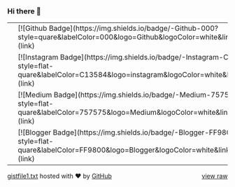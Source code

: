 ### Hi there 👋

<!--
**williamw7/williamw7** is a ✨ _special_ ✨ repository because its `README.md` (this file) appears on your GitHub profile.

Here are some ideas to get you started:

- 🔭 I’m currently working on ...
- 🌱 I’m currently learning ...
- 👯 I’m looking to collaborate on ...
- 🤔 I’m looking for help with ...
- 💬 Ask me about ...
- 📫 How to reach me: ...
- 😄 Pronouns: ...
- ⚡ Fun fact: ...
-->


<div id="gist105344982" class="gist"> <div class="gist-file"> <div class="gist-data"> <div class="js-gist-file-update-container js-task-list-container file-box"> <div id="file-gistfile1-txt" class="file my-2"> <div itemprop="text" class="Box-body p-0 blob-wrapper data type-text "> <table class="highlight tab-size js-file-line-container" data-tab-size="8" data-paste-markdown-skip> <tr> <td id="file-gistfile1-txt-L1" class="blob-num js-line-number" data-line-number="1"></td> <td id="file-gistfile1-txt-LC1" class="blob-code blob-code-inner js-file-line">[![Github Badge](https://img.shields.io/badge/-Github-000?style=quare&amp;labelColor=000&amp;logo=Github&amp;logoColor=white&amp;link=link)](link) </td> </tr> <tr> <td id="file-gistfile1-txt-L2" class="blob-num js-line-number" data-line-number="2"></td> <td id="file-gistfile1-txt-LC2" class="blob-code blob-code-inner js-file-line">[![Instagram Badge](https://img.shields.io/badge/-Instagram-C13584?style=flat-quare&amp;labelColor=C13584&amp;logo=instagram&amp;logoColor=white&amp;link=link)](link) </td> </tr> <tr> <td id="file-gistfile1-txt-L3" class="blob-num js-line-number" data-line-number="3"></td> <td id="file-gistfile1-txt-LC3" class="blob-code blob-code-inner js-file-line">[![Medium Badge](https://img.shields.io/badge/-Medium-757575?style=flat-quare&amp;labelColor=757575&amp;logo=Medium&amp;logoColor=white&amp;link=link)](link) </td> </tr> <tr> <td id="file-gistfile1-txt-L4" class="blob-num js-line-number" data-line-number="4"></td> <td id="file-gistfile1-txt-LC4" class="blob-code blob-code-inner js-file-line">[![Blogger Badge](https://img.shields.io/badge/-Blogger-FF9800?style=flat-quare&amp;labelColor=FF9800&amp;logo=Blogger&amp;logoColor=white&amp;link=link)](link)</td> </tr> </table> </div> </div> </div> </div> <div class="gist-meta"> <a href="https://gist.github.com/trial-acc/6e1b26b6b94c6ed2ae55a2fae862ce34/raw/c1f0f02fd2159a2b8bdf5696c07aaeda1c91f832/gistfile1.txt" style="float:right">view raw</a> <a href="https://gist.github.com/trial-acc/6e1b26b6b94c6ed2ae55a2fae862ce34#file-gistfile1-txt">gistfile1.txt</a> hosted with &#10084; by <a href="https://github.com">GitHub</a> </div> </div> </div>
